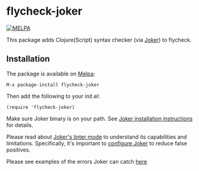 flycheck-joker
=================

[![MELPA](https://melpa.org/packages/flycheck-joker-badge.svg)](https://melpa.org/#/flycheck-joker)

This package adds Clojure(Script) syntax checker (via [Joker](https://github.com/candid82/joker)) to flycheck.

## Installation

The package is available on [Melpa](https://melpa.org/#/flycheck-joker):

```
M-x package-install flycheck-joker
```

Then add the following to your init.el:

```
(require 'flycheck-joker)
```

Make sure Joker binary is on your path. See [Joker installation instructions](https://github.com/candid82/joker#installation) for details.

Please read about [Joker's linter mode](https://github.com/candid82/joker#linter-mode) to understand its capabilities and limitations. Specifically, it's important to [configure Joker](https://github.com/candid82/joker#reducing-false-positives) to reduce false positives.

Please see examples of the errors Joker can catch [here](https://github.com/candid82/SublimeLinter-contrib-joker#examples)

